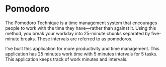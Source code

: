 # Pomodoro

The Pomodoro Technique is a time management system that encourages people to work with the time they have—rather than against it.
Using this method, you break your workday into 25-minute chunks separated by five-minute breaks. These intervals are referred to as pomodoros.

I've built this application for more productivity and time management.
This application has 25 minutes work time with 5 minutes intervals for 5 tasks.
This application keeps track of work minutes and intervals.
